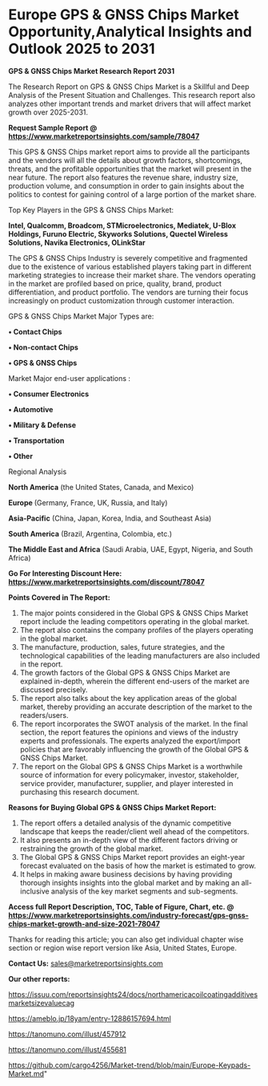 # Europe GPS & GNSS Chips Market Opportunity,Analytical Insights and Outlook 2025 to 2031

<strong>GPS & GNSS Chips Market Research Report 2031</strong>

The Research Report on GPS & GNSS Chips Market is a Skillful and Deep Analysis of the Present Situation and Challenges. This research report also analyzes other important trends and market drivers that will affect market growth over 2025-2031.

<strong>Request Sample Report @ <a href=https://www.marketreportsinsights.com/sample/78047>https://www.marketreportsinsights.com/sample/78047</a></strong>

This GPS & GNSS Chips market report aims to provide all the participants and the vendors will all the details about growth factors, shortcomings, threats, and the profitable opportunities that the market will present in the near future. The report also features the revenue share, industry size, production volume, and consumption in order to gain insights about the politics to contest for gaining control of a large portion of the market share.

Top Key Players in the GPS & GNSS Chips Market:

<strong>Intel, Qualcomm, Broadcom, STMicroelectronics, Mediatek, U-Blox Holdings, Furuno Electric, Skyworks Solutions, Quectel Wireless Solutions, Navika Electronics, OLinkStar</strong>

The GPS & GNSS Chips Industry is severely competitive and fragmented due to the existence of various established players taking part in different marketing strategies to increase their market share. The vendors operating in the market are profiled based on price, quality, brand, product differentiation, and product portfolio. The vendors are turning their focus increasingly on product customization through customer interaction.

GPS & GNSS Chips Market Major Types are:

<strong>• Contact Chips

• Non-contact Chips

• GPS & GNSS Chips</strong>

Market Major end-user applications :

<strong>• Consumer Electronics

• Automotive

• Military & Defense

• Transportation

• Other</strong>

Regional Analysis

</u><strong><b>North America</b></strong> (the United States, Canada, and Mexico)

<strong><b>Europe </b></strong>(Germany, France, UK, Russia, and Italy)

<strong><b>Asia-Pacific</b></strong> (China, Japan, Korea, India, and Southeast Asia)

<strong><b>South America</b></strong> (Brazil, Argentina, Colombia, etc.)

<strong><b>The Middle East and Africa</b></strong> (Saudi Arabia, UAE, Egypt, Nigeria, and South Africa)

<strong>Go For Interesting Discount Here: <a href=https://www.marketreportsinsights.com/discount/78047>https://www.marketreportsinsights.com/discount/78047</a></strong>

<strong>Points Covered in The Report:</strong>
<ol>
  <li>The major points considered in the Global GPS & GNSS Chips Market report include the leading competitors operating in the global market.</li>
  <li>The report also contains the company profiles of the players operating in the global market.</li>
  <li>The manufacture, production, sales, future strategies, and the technological capabilities of the leading manufacturers are also included in the report.</li>
  <li>The growth factors of the Global GPS & GNSS Chips Market are explained in-depth, wherein the different end-users of the market are discussed precisely.</li>
  <li>The report also talks about the key application areas of the global market, thereby providing an accurate description of the market to the readers/users.</li>
  <li>The report incorporates the SWOT analysis of the market. In the final section, the report features the opinions and views of the industry experts and professionals. The experts analyzed the export/import policies that are favorably influencing the growth of the Global GPS & GNSS Chips Market.</li>
  <li>The report on the Global GPS & GNSS Chips Market is a worthwhile source of information for every policymaker, investor, stakeholder, service provider, manufacturer, supplier, and player interested in purchasing this research document.</li>
</ol>
<strong>Reasons for Buying Global GPS & GNSS Chips Market Report:</strong>

<ol>
  <li>The report offers a detailed analysis of the dynamic competitive landscape that keeps the reader/client well ahead of the competitors.</li>
  <li>It also presents an in-depth view of the different factors driving or restraining the growth of the global market.</li>
  <li>The Global GPS & GNSS Chips Market report provides an eight-year forecast evaluated on the basis of how the market is estimated to grow.</li>
  <li>It helps in making aware business decisions by having providing thorough insights insights into the global market and by making an all-inclusive analysis of the key market segments and sub-segments.</li>
</ol>
<strong>Access full Report Description, TOC, Table of Figure, Chart, etc. @ <a href=https://www.marketreportsinsights.com/industry-forecast/gps-gnss-chips-market-growth-and-size-2021-78047>https://www.marketreportsinsights.com/industry-forecast/gps-gnss-chips-market-growth-and-size-2021-78047</a></strong>


Thanks for reading this article; you can also get individual chapter wise section or region wise report version like Asia, United States, Europe.

<strong>Contact Us:</strong>
sales@marketreportsinsights.com

<strong>Our other reports:</strong>

<a href=https://issuu.com/reportsinsights24/docs/northamericacoilcoatingadditivesmarketsizevaluecag>https://issuu.com/reportsinsights24/docs/northamericacoilcoatingadditivesmarketsizevaluecag</a>

<a href=https://ameblo.jp/18yam/entry-12886157694.html>https://ameblo.jp/18yam/entry-12886157694.html</a>

<a href=https://tanomuno.com/illust/457912>https://tanomuno.com/illust/457912</a>

<a href=https://tanomuno.com/illust/455681>https://tanomuno.com/illust/455681</a>

<a href=https://github.com/cargo4256/Market-trend/blob/main/Europe-Keypads-Market.md>https://github.com/cargo4256/Market-trend/blob/main/Europe-Keypads-Market.md</a>"
